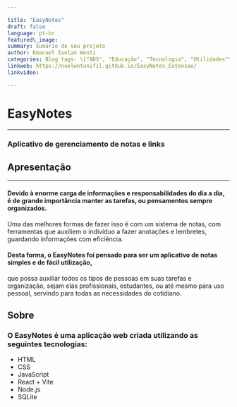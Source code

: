```yaml
---

title: "EasyNotes" 
draft: false 
language: pt-br 
featured\_image: 
summary: Sumário de seu projeto 
author: Emanuel Isolan Wentz
categories: Blog tags: \["ADS", "Educação", "Tecnologia", "Utilidades"\] 
linkweb: https://nuelwntunifil.github.io/EasyNotes_Extensao/  
linkvideo: 

---
```






# **EasyNotes**

---

### Aplicativo de gerenciamento de notas e links



## Apresentação

---

#### Devido à enorme carga de informações e responsabilidades do dia a dia, é de grande importância manter as tarefas, ou pensamentos sempre organizados. 
Uma das melhores formas de fazer isso é com um sistema de notas, com ferramentas que auxiliem o indivíduo a fazer anotações e lembretes, guardando informações com eficiência. 

#### Desta forma, o EasyNotes foi pensado para ser um aplicativo de notas simples e de fácil utilização, 
que possa auxiliar todos os tipos de pessoas em suas tarefas e organização, sejam elas profissionais, estudantes, 
ou até mesmo para uso pessoal, servindo para todas as necessidades do cotidiano. 


## Sobre

### O EasyNotes é uma aplicação web criada utilizando as seguintes tecnologias:

+ HTML
+ CSS
+ JavaScript
+ React + Vite
+ Node.js
+ SQLite


